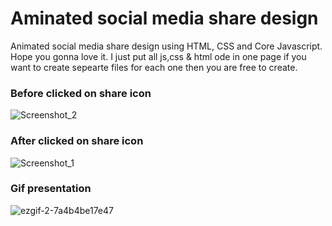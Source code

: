 # Aminated social media share design
Animated social media share design using HTML, CSS and Core Javascript. Hope you gonna love it.
I just put all js,css & html ode in one page if you want to create sepearte files for each one then you are free to create. 

### Before clicked on share icon
![Screenshot_2](https://user-images.githubusercontent.com/54768757/117545543-dbb06500-b043-11eb-85de-7819c648459b.png)

### After clicked on share icon
![Screenshot_1](https://user-images.githubusercontent.com/54768757/117545544-dc48fb80-b043-11eb-9957-bab834788c95.png)

### Gif presentation
![ezgif-2-7a4b4be17e47](https://user-images.githubusercontent.com/54768757/117545555-ea971780-b043-11eb-868e-0f0884a5b51b.gif)

